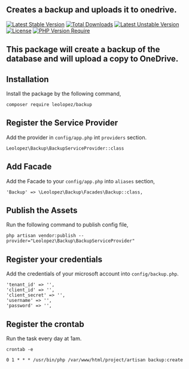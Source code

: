 ## Creates a backup and uploads it to onedrive.

[![Latest Stable Version](http://poser.pugx.org/leolopez/backup/v)](https://packagist.org/packages/leolopez/backup) 
[![Total Downloads](http://poser.pugx.org/leolopez/backup/downloads)](https://packagist.org/packages/leolopez/backup) 
[![Latest Unstable Version](http://poser.pugx.org/leolopez/backup/v/unstable)](https://packagist.org/packages/leolopez/backup) 
[![License](http://poser.pugx.org/leolopez/backup/license)](https://packagist.org/packages/leolopez/backup) 
[![PHP Version Require](http://poser.pugx.org/leolopez/backup/require/php)](https://packagist.org/packages/leolopez/backup)

## This package will create a backup of the database and will upload a copy to OneDrive.

## Installation

Install the package by the following command,

    composer require leolopez/backup
    
## Register the Service Provider

Add the provider in `config/app.php` int `providers` section.
    
    Leolopez\Backup\BackupServiceProvider::class
    
## Add Facade

Add the Facade to your `config/app.php` into `aliases` section,

    'Backup' => \Leolopez\Backup\Facades\Backup::class,

## Publish the Assets

Run the following command to publish config file,

    php artisan vendor:publish --provider="Leolopez\Backup\BackupServiceProvider"
    
## Register your credentials

Add the credentials of your microsoft account into `config/backup.php`.

    'tenant_id' => '',
    'client_id' => '',
    'client_secret' => '',
    'username' => '',
    'password' => '',

## Register the crontab
Run the task every day at 1am.

    crontab -e

    0 1 * * * /usr/bin/php /var/www/html/project/artisan backup:create
